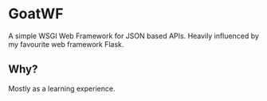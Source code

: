 # GoatWF

A simple WSGI Web Framework for JSON based APIs. Heavily influenced by my favourite web framework Flask.

## Why?

Mostly as a learning experience.